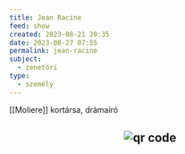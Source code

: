 ```yaml
---
title: Jean Racine
feed: show
created: 2023-08-21 20:35
date: 2023-08-27 07:55
permalink: jean-racine
subject:
  - zenetöri
type:
  - személy
---
```


[[Moliere]] kortársa, drámaíró



## <p style="text-align: center;"><img src="https://chart.googleapis.com/chart?cht=qr&chl=https://notes.andrasdenes.com/jean-racine&chs=180x180&choe=UTF-8&chld=L|2" alt="qr code"></p>

